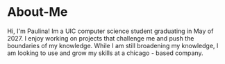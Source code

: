 # About-Me
Hi, I'm Paulina! Im a UIC computer science student graduating in May of 2027. I enjoy working on projects that challenge me and push the boundaries of my knowledge. 
While I am still broadening my knowledge, I am looking to use and grow my skills at a chicago - based company.
